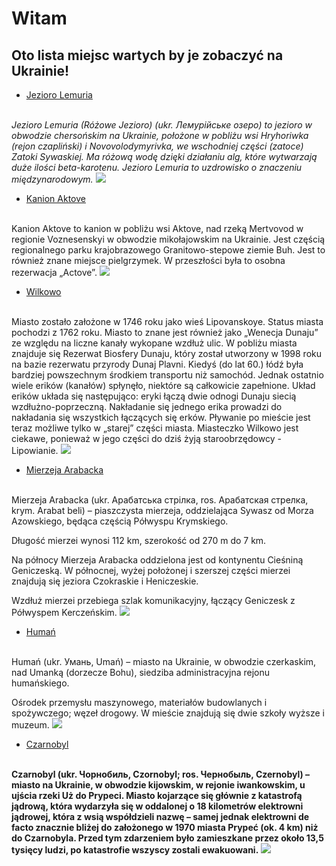  <h1>Witam</h1>

## Oto lista miejsc wartych by je zobaczyć na Ukrainie!

- <a href = "https://en.wikipedia.org/wiki/Lake_Lemuria" target = "_blank">Jezioro Lemuria</a>
</br>
<i>Jezioro Lemuria (Różowe Jezioro) (ukr. Лемурійське озеро) to jezioro w obwodzie chersońskim na Ukrainie, położone w pobliżu wsi Hryhoriwka (rejon czapliński) i Novovolodymyrivka, we wschodniej części (zatoce) Zatoki Sywaskiej. Ma różową wodę dzięki działaniu alg, które wytwarzają duże ilości beta-karotenu. Jezioro Lemuria to uzdrowisko o znaczeniu międzynarodowym.</i>
<img class="d-block w-100" src="https://khers-on.com/wp-content/uploads/2021/01/grigorjevka-kherson.jpg">
</br>

- <a href = "https://en.wikipedia.org/wiki/Aktove_canyon" target = "_blank">Kanion Aktove</a>

</br>
Kanion Aktove to kanion w pobliżu wsi Aktove, nad rzeką Mertvovod w regionie Voznesenskyi w obwodzie mikołajowskim na Ukrainie. Jest częścią regionalnego parku krajobrazowego Granitowo-stepowe ziemie Buh. Jest to również znane miejsce pielgrzymek. W przeszłości była to osobna rezerwacja „Actove”.
<img class="d-block w-100" src="https://www.activetravel.com.ua/wp-content/uploads/2019/04/955.jpg">
</br>

- <a href = "https://pl.wikipedia.org/wiki/Wilkowo_(Ukraina)" target = "_blank">Wilkowo</a>

</br>
Miasto zostało założone w 1746 roku jako wieś Lipovanskoye. Status miasta pochodzi z 1762 roku. Miasto to znane jest również jako „Wenecja Dunaju” ze względu na liczne kanały wykopane wzdłuż ulic. W pobliżu miasta znajduje się Rezerwat Biosfery Dunaju, który został utworzony w 1998 roku na bazie rezerwatu przyrody Dunaj Plavni. Kiedyś (do lat 60.) łódź była bardziej powszechnym środkiem transportu niż samochód. Jednak ostatnio wiele erików (kanałów) spłynęło, niektóre są całkowicie zapełnione. Układ erików układa się następująco: eryki łączą dwie odnogi Dunaju siecią wzdłużno-poprzeczną. Nakładanie się jednego erika prowadzi do nakładania się wszystkich łączących się erków. Pływanie po mieście jest teraz możliwe tylko w „starej” części miasta. Miasteczko Wilkowo jest ciekawe, ponieważ w jego części do dziś żyją staroobrzędowcy - Lipowianie. 
<img class="d-block w-100" src="https://www.navigator-ukraina.com.ua/media/k2/items/cache/b2817edf79750dc373157d782cce30ec_XL.jpg">
</br>

- <a href = "https://pl.wikipedia.org/wiki/Mierzeja_Arabacka" target = "_blank">Mierzeja Arabacka</a>

</br>
Mierzeja Arabacka (ukr. Арабатська стрілка, ros. Арабатская стрелка, krym. Arabat beli) – piaszczysta mierzeja, oddzielająca Sywasz od Morza Azowskiego, będąca częścią Półwyspu Krymskiego.

Długość mierzei wynosi 112 km, szerokość od 270 m do 7 km.

Na północy Mierzeja Arabacka oddzielona jest od kontynentu Cieśniną Geniczeską. W północnej, wyżej położonej i szerszej części mierzei znajdują się jeziora Czokraskie i Heniczeskie.

Wzdłuż mierzei przebiega szlak komunikacyjny, łączący Geniczesk z Półwyspem Kerczeńskim.
<img class="d-block w-100" src="https://upload.wikimedia.org/wikipedia/commons/thumb/a/a8/Sivash_i_Strelka.jpg/800px-Sivash_i_Strelka.jpg">
</br>

- <a href = "https://pl.wikipedia.org/wiki/Humań" target = "_blank">Humań</a>
</br>
Humań (ukr. Умань, Umań) – miasto na Ukrainie, w obwodzie czerkaskim, nad Umanką (dorzecze Bohu), siedziba administracyjna rejonu humańskiego.

Ośrodek przemysłu maszynowego, materiałów budowlanych i spożywczego; węzeł drogowy. W mieście znajdują się dwie szkoły wyższe i muzeum.
<img class="d-block w-100" src="http://czarnota.org/_gallery/albums/2014b/2016_08_17_042_Ukraina_Park_Zofiowka_w_Humaniu_Sofijiwskyj_park.jpg">
</br>
- <a href = "https://pl.wikipedia.org/wiki/Czarnobyl" target = "_blank">Czarnobyl</a>
</br>
<b>Czarnobyl (ukr. Чорнобиль, Czornobyl; ros. Чернобыль, Czernobyl) – miasto na Ukrainie, w obwodzie kijowskim, w rejonie iwankowskim, u ujścia rzeki Uż do Prypeci.
Miasto kojarzące się głównie z katastrofą jądrową, która wydarzyła się w oddalonej o 18 kilometrów elektrowni jądrowej, która z wsią współdzieli nazwę – samej jednak elektrowni de facto znacznie bliżej do założonego w 1970 miasta Prypeć (ok. 4 km) niż do Czarnobyla. Przed tym zdarzeniem było zamieszkane przez około 13,5 tysięcy ludzi, po katastrofie wszyscy zostali ewakuowani.</b>
<img class="d-block w-100" src="https://encrypted-tbn0.gstatic.com/images?q=tbn:ANd9GcRjlmhGu29eFsxlMGdSiRoDkC56LKXn1DMR7-oGjDPbytSjmI4IGglClnT4mKTmxS9Yjk8&usqp=CAU">
</br>
